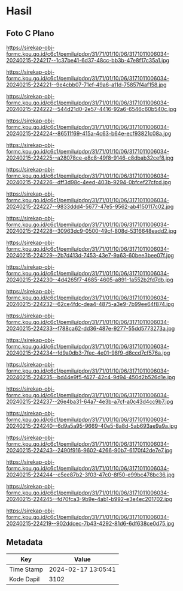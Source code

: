 # Hasil

## Foto C Plano

https://sirekap-obj-formc.kpu.go.id/c6c1/pemilu/pdpr/31/71/01/10/06/3171011006034-20240215-224217--1c37be41-6d37-48cc-bb3b-47e8f17c35a1.jpg

https://sirekap-obj-formc.kpu.go.id/c6c1/pemilu/pdpr/31/71/01/10/06/3171011006034-20240215-224221--9e4cbb07-71ef-49a6-a11d-75857f4af158.jpg

https://sirekap-obj-formc.kpu.go.id/c6c1/pemilu/pdpr/31/71/01/10/06/3171011006034-20240215-224222--544d21d0-2e57-4416-92a6-6546c60b540c.jpg

https://sirekap-obj-formc.kpu.go.id/c6c1/pemilu/pdpr/31/71/01/10/06/3171011006034-20240215-224224--86511f69-415a-4c63-b64e-ecf93821c08a.jpg

https://sirekap-obj-formc.kpu.go.id/c6c1/pemilu/pdpr/31/71/01/10/06/3171011006034-20240215-224225--a28078ce-e8c8-49f8-9146-c8dbab32cef8.jpg

https://sirekap-obj-formc.kpu.go.id/c6c1/pemilu/pdpr/31/71/01/10/06/3171011006034-20240215-224226--dff3d98c-4eed-403b-9294-0bfcef27cfcd.jpg

https://sirekap-obj-formc.kpu.go.id/c6c1/pemilu/pdpr/31/71/01/10/06/3171011006034-20240215-224227--9833ddd4-5677-47e5-9562-ab4150117c02.jpg

https://sirekap-obj-formc.kpu.go.id/c6c1/pemilu/pdpr/31/71/01/10/06/3171011006034-20240215-224228--30963dc9-0500-49cf-808d-5316648eadd2.jpg

https://sirekap-obj-formc.kpu.go.id/c6c1/pemilu/pdpr/31/71/01/10/06/3171011006034-20240215-224229--2b7d413d-7453-43e7-9a63-60bee3bee07f.jpg

https://sirekap-obj-formc.kpu.go.id/c6c1/pemilu/pdpr/31/71/01/10/06/3171011006034-20240215-224230--4d4265f7-4685-4605-a891-1a552b2fd7db.jpg

https://sirekap-obj-formc.kpu.go.id/c6c1/pemilu/pdpr/31/71/01/10/06/3171011006034-20240215-224232--62ce4fdc-dea4-4875-a3e9-7b99ee64f874.jpg

https://sirekap-obj-formc.kpu.go.id/c6c1/pemilu/pdpr/31/71/01/10/06/3171011006034-20240215-224233--f788ca62-dd36-487e-9277-55dd5773273a.jpg

https://sirekap-obj-formc.kpu.go.id/c6c1/pemilu/pdpr/31/71/01/10/06/3171011006034-20240215-224234--fd9a0db3-7fec-4e01-98f9-d8ccd7cf576a.jpg

https://sirekap-obj-formc.kpu.go.id/c6c1/pemilu/pdpr/31/71/01/10/06/3171011006034-20240215-224235--bd44e9f5-f427-42c4-9d94-450d2b526d1e.jpg

https://sirekap-obj-formc.kpu.go.id/c6c1/pemilu/pdpr/31/71/01/10/06/3171011006034-20240215-224237--26e4ba31-64a7-4e3b-a7cf-a0c43d4cc9b7.jpg

https://sirekap-obj-formc.kpu.go.id/c6c1/pemilu/pdpr/31/71/01/10/06/3171011006034-20240215-224240--6d9a5a95-9669-40e5-8a8d-5ab693ae9a9a.jpg

https://sirekap-obj-formc.kpu.go.id/c6c1/pemilu/pdpr/31/71/01/10/06/3171011006034-20240215-224243--2490f916-9602-4266-90b7-6170f42de7e7.jpg

https://sirekap-obj-formc.kpu.go.id/c6c1/pemilu/pdpr/31/71/01/10/06/3171011006034-20240215-224244--c5ee87b2-3f03-47c0-8f50-e99bc478bc36.jpg

https://sirekap-obj-formc.kpu.go.id/c6c1/pemilu/pdpr/31/71/01/10/06/3171011006034-20240215-224245--fd70fca3-9b9e-4ab1-b992-e3e4ec201702.jpg

https://sirekap-obj-formc.kpu.go.id/c6c1/pemilu/pdpr/31/71/01/10/06/3171011006034-20240215-224219--902ddcec-7b43-4292-81d6-6df638ce0d75.jpg


## Metadata

| Key        | Value               |
| ---------- | ------------------- |
| Time Stamp | 2024-02-17 13:05:41 |
| Kode Dapil | 3102                |



